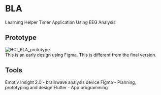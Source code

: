 # BLA
Learning Helper Timer Application Using EEG Analysis

## Prototype
![HCI_BLA_prototype](https://user-images.githubusercontent.com/86915357/211298469-29625201-7748-4d52-8d5e-ffe66923aa45.png)  
This is an early design using Figma. This is different from the final version.

## Tools
Emotiv Insight 2.0 - brainwave analysis device
Figma - Planning, prototyping and design
Flutter - App programming

